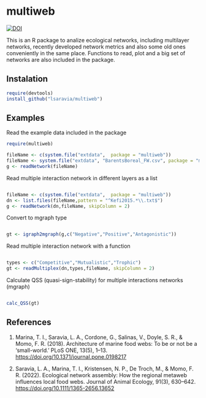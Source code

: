 
# multiweb 

[![DOI](https://zenodo.org/badge/142077196.svg)](https://zenodo.org/badge/latestdoi/142077196)

This is an R package to analize ecological networks, including multilayer networks, recently developed network metrics and also some old ones conveniently in the same place. Functions to read, plot and a big set of networks are also included in the package. 

## Instalation 

```R
require(devtools)
install_github("lsaravia/multiweb")
```

## Examples

Read the example data included in the package

```R
require(multiweb)

fileName <- c(system.file("extdata",  package = "multiweb"))
fileName <- system.file("extdata", "BarentsBoreal_FW.csv", package = "multiweb")
g <- readNetwork(fileName)


```

Read multiple interaction network in different layers as a list

```R

fileName <- c(system.file("extdata",  package = "multiweb"))
dn <- list.files(fileName,pattern = "^Kefi2015.*\\.txt$")
g <- readNetwork(dn,fileName, skipColumn = 2)
```

Convert to mgraph type

```R

gt <- igraph2mgraph(g,c("Negative","Positive","Antagonistic"))

```

Read multiple interaction network with a function

```R

types <- c("Competitive","Mutualistic","Trophic")
gt <- readMultiplex(dn,types,fileName, skipColumn = 2)

```

Calculate QSS (quasi-sign-stability) for multiple interactions networks (mgraph)

```R

calc_QSS(gt)


```



## References

1. Marina, T. I., Saravia, L. A., Cordone, G., Salinas, V., Doyle, S. R., & Momo, F. R. (2018). Architecture of marine food webs: To be or not be a ‘small-world.’ PLoS ONE, 13(5), 1–13. https://doi.org/10.1371/journal.pone.0198217

2. Saravia, L. A., Marina, T. I., Kristensen, N. P., De Troch, M., & Momo, F. R. (2022). Ecological network assembly: How the regional metaweb influences local food webs. Journal of Animal Ecology, 91(3), 630–642. https://doi.org/10.1111/1365-2656.13652
